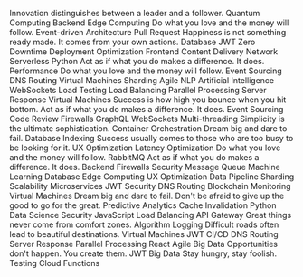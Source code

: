 Innovation distinguishes between a leader and a follower. Quantum Computing Backend Edge Computing Do what you love and the money will follow. Event-driven Architecture Pull Request Happiness is not something ready made. It comes from your own actions. Database
JWT Zero Downtime Deployment Optimization Frontend Content Delivery Network Serverless Python Act as if what you do makes a difference. It does.
Performance Do what you love and the money will follow. Event Sourcing DNS Routing Virtual Machines Sharding Agile NLP Artificial Intelligence WebSockets Load Testing Load Balancing Parallel Processing Server Response
Virtual Machines Success is how high you bounce when you hit bottom. Act as if what you do makes a difference. It does. Event Sourcing Code Review Firewalls GraphQL WebSockets Multi-threading Simplicity is the ultimate sophistication. Container Orchestration Dream big and dare to fail. Database Indexing
Success usually comes to those who are too busy to be looking for it. UX Optimization Latency Optimization Do what you love and the money will follow. RabbitMQ Act as if what you do makes a difference. It does. Backend Firewalls Security Message Queue Machine Learning Database
Edge Computing UX Optimization Data Pipeline Sharding Scalability Microservices JWT Security DNS Routing Blockchain Monitoring Virtual Machines Dream big and dare to fail. Don't be afraid to give up the good to go for the great. Predictive Analytics
Cache Invalidation Python Data Science Security JavaScript Load Balancing API Gateway Great things never come from comfort zones. Algorithm Logging
Difficult roads often lead to beautiful destinations. Virtual Machines JWT CI/CD DNS Routing Server Response Parallel Processing React Agile Big Data Opportunities don't happen. You create them.
JWT Big Data Stay hungry, stay foolish. Testing Cloud Functions
